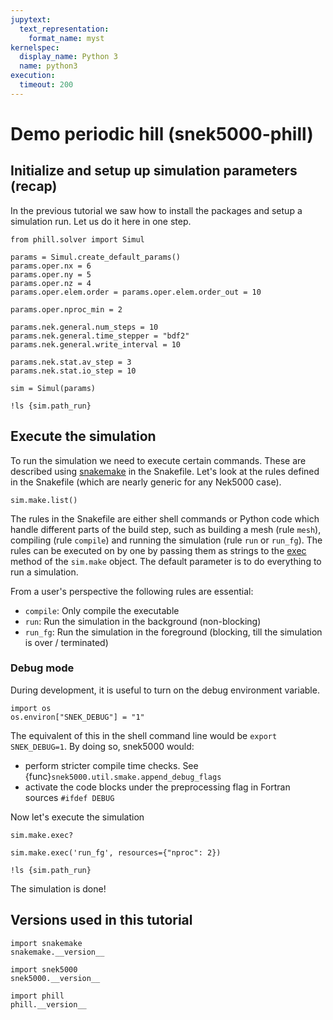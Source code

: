 ```yaml
---
jupytext:
  text_representation:
    format_name: myst
kernelspec:
  display_name: Python 3
  name: python3
execution:
  timeout: 200
---
```


<!-- #region tags=[] -->

# Demo periodic hill (snek5000-phill)

<!-- #endregion -->

## Initialize and setup up simulation parameters (recap)

In the previous tutorial we saw how to install the packages and setup a simulation run.
Let us do it here in one step.

```{code-cell}
from phill.solver import Simul

params = Simul.create_default_params()
params.oper.nx = 6
params.oper.ny = 5
params.oper.nz = 4
params.oper.elem.order = params.oper.elem.order_out = 10

params.oper.nproc_min = 2

params.nek.general.num_steps = 10
params.nek.general.time_stepper = "bdf2"
params.nek.general.write_interval = 10

params.nek.stat.av_step = 3
params.nek.stat.io_step = 10

sim = Simul(params)
```

```{code-cell}
!ls {sim.path_run}
```

## Execute the simulation

To run the simulation we need to execute certain commands. These are described using
[snakemake](https://snakemake.rtfd.io) in the Snakefile. Let's look at the rules defined
in the Snakefile (which are nearly generic for any Nek5000 case).

```{code-cell}
sim.make.list()
```

The rules in the Snakefile are either shell commands or Python code which handle
different parts of the build step, such as building a mesh (rule `mesh`), compiling
(rule `compile`) and running the simulation (rule `run` or `run_fg`). The rules can be
executed on by one by passing them as strings to the [exec](snek5000.make.Make.exec)
method of the `sim.make` object. The default parameter is to do everything to run a
simulation.

From a user's perspective the following rules are essential:

- `compile`: Only compile the executable
- `run`: Run the simulation in the background (non-blocking)
- `run_fg`: Run the simulation in the foreground (blocking, till the simulation is over
  / terminated)

<!-- #region tags=[] -->

### Debug mode

During development, it is useful to turn on the debug environment variable.

<!-- #endregion -->

```{code-cell}
import os
os.environ["SNEK_DEBUG"] = "1"
```

The equivalent of this in the shell command line would be `export SNEK_DEBUG=1`. By
doing so, snek5000 would:

- perform stricter compile time checks. See
  {func}`snek5000.util.smake.append_debug_flags`
- activate the code blocks under the preprocessing flag in Fortran sources
  `#ifdef DEBUG`

Now let's execute the simulation

```{code-cell}
sim.make.exec?
```

```{code-cell}
sim.make.exec('run_fg', resources={"nproc": 2})
```

```{code-cell}
!ls {sim.path_run}
```

The simulation is done!

## Versions used in this tutorial

```{code-cell}
import snakemake
snakemake.__version__
```

```{code-cell}
import snek5000
snek5000.__version__
```

```{code-cell}
import phill
phill.__version__
```
